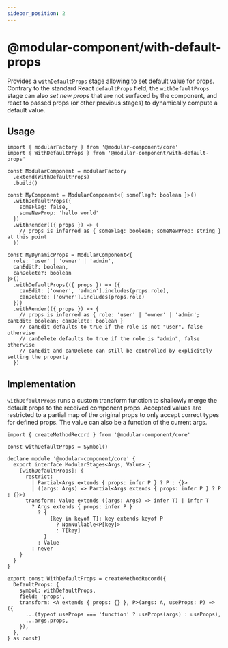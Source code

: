 ```yaml
---
sidebar_position: 2
---
```


# @modular-component/with-default-props

Provides a `withDefaultProps` stage allowing to set default value for props. Contrary to the standard React `defaultProps`
field, the `withDefaultProps` stage can also _set new props_ that are not surfaced by the component, and react to passed
props (or other previous stages) to dynamically compute a default value.

## Usage

```tsx
import { modularFactory } from '@modular-component/core'
import { WithDefaultProps } from '@modular-component/with-default-props'

const ModularComponent = modularFactory
  .extend(WithDefaultProps)
  .build()

const MyComponent = ModularComponent<{ someFlag?: boolean }>()
  .withDefaultProps({
    someFlag: false,
    someNewProp: 'hello world'
  })
  .withRender(({ props }) => (
    // props is inferred as { someFlag: boolean; someNewProp: string } at this point
  ))

const MyDynamicProps = ModularComponent<{ 
  role: 'user' | 'owner' | 'admin', 
  canEdit?: boolean, 
  canDelete?: boolean 
}>()
  .withDefaultProps(({ props }) => ({
    canEdit: ['owner', 'admin'].includes(props.role),
    canDelete: ['owner'].includes(props.role)
  }))
  .withRender(({ props }) => {
    // props is inferred as { role: 'user' | 'owner' | 'admin'; canEdit: boolean; canDelete: boolean }
    // canEdit defaults to true if the role is not "user", false otherwise
    // canDelete defaults to true if the role is "admin", false otherwise
    // canEdit and canDelete can still be controlled by explicitely setting the property
  })
```

## Implementation

`withDefaultProps` runs a custom transform function to shallowly merge the default props to the received component props.
Accepted values are restricted to a partial map of the original props to only accept correct types for defined props.
The value can also be a function of the current args.

```tsx
import { createMethodRecord } from '@modular-component/core'

const withDefaultProps = Symbol()

declare module '@modular-component/core' {
  export interface ModularStages<Args, Value> {
    [withDefaultProps]: {
      restrict:
        | Partial<Args extends { props: infer P } ? P : {}>
        | ((args: Args) => Partial<Args extends { props: infer P } ? P : {}>)
      transform: Value extends ((args: Args) => infer T) | infer T
        ? Args extends { props: infer P }
          ? {
              [key in keyof T]: key extends keyof P
                ? NonNullable<P[key]>
                : T[key]
            }
          : Value
        : never
    }
  }
}

export const WithDefaultProps = createMethodRecord({
  DefaultProps: {
    symbol: withDefaultProps,
    field: 'props',
    transform: <A extends { props: {} }, P>(args: A, useProps: P) => ({
      ...(typeof useProps === 'function' ? useProps(args) : useProps),
      ...args.props,
    }),
  },
} as const)
```
